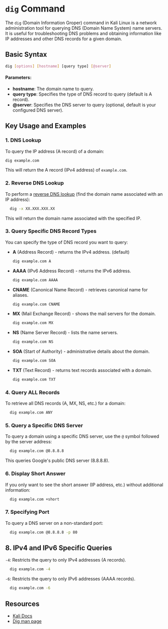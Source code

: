 # `dig` Command

The `dig` (Domain Information Groper) command in Kali Linux is a network administration tool for querying DNS (Domain Name System) name servers. It is useful for troubleshooting DNS problems and obtaining information like IP addresses and other DNS records for a given domain.

## Basic Syntax

```bash
dig [options] [hostname] [query type] [@server]
```

#### Parameters:
- **hostname**: The domain name to query.
- **query type**: Specifies the type of DNS record to query (default is A record).
- **@server**: Specifies the DNS server to query (optional, default is your configured DNS server).

## Key Usage and Examples

### 1. DNS Lookup

To query the IP address (A record) of a domain:

```bash
dig example.com
```

This will return the A record (IPv4 address) of `example.com`.

### 2. Reverse DNS Lookup
To perform a [reverse DNS lookup](https://en.wikipedia.org/wiki/Reverse_DNS_lookup) (find the domain name associated with an IP address):
  ```bash
    dig -x XX.XXX.XXX.XX
  ```
This will return the domain name associated with the specified IP.

### 3. Query Specific DNS Record Types

You can specify the type of DNS record you want to query:

- **A** (Address Record) - returns the IPv4 address. (default)
  
  ```bash
  dig example.com A
  ```

- **AAAA** (IPv6 Address Record) - returns the IPv6 address.
  
  ```bash
  dig example.com AAAA
  ```

- **CNAME** (Canonical Name Record) - retrieves canonical name for aliases.
  
  ```bash
  dig example.com CNAME
  ```

- **MX** (Mail Exchange Record) - shows the mail servers for the domain.
  
  ```bash
  dig example.com MX
  ```

- **NS** (Name Server Record) - lists the name servers.
  
  ```bash
  dig example.com NS
  ```

- **SOA** (Start of Authority) - administrative details about the domain.
  
  ```bash
  dig example.com SOA
  ```

- **TXT** (Text Record) - returns text records associated with a domain.
  
  ```bash
  dig example.com TXT
  ```

### 4. Query ALL Records

To retrieve all DNS records (A, MX, NS, etc.) for a domain:

  ```bash
    dig example.com ANY
  ```

### 5. Query a Specific DNS Server

To query a domain using a specific DNS server, use the `@` symbol followed by the server address:

  ```bash
    dig example.com @8.8.8.8
  ```
  This queries Google's public DNS server (8.8.8.8).


### 6. Display Short Answer

If you only want to see the short answer (IP address, etc.) without additional information:

  ```bash
    dig example.com +short
  ```

### 7. Specifying Port

To query a DNS server on a non-standard port:

  ```bash
    dig example.com @8.8.8.8 -p 80
  ```

## 8. IPv4 and IPv6 Specific Queries

`-4`: Restricts the query to only IPv4 addresses (A records).

  ```bash
    dig example.com -4
  ```

`-6`: Restricts the query to only IPv6 addresses (AAAA records).

  ```bash
    dig example.com -6
  ```

## Resources
- [Kali Docs](https://www.kali.org/tools/bind9/#dig)
- [Dig man page](https://linux.die.net/man/1/dig)